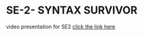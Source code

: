 # SE-2- SYNTAX SURVIVOR
video presentation for SE2
[click the link here](https://l.facebook.com/l.php?u=https%3A%2F%2Fdrive.google.com%2Fdrive%2Ffolders%2F1dJJ9daouPJcDw6qxrSdZh4tnt-8miB2C&h=AT1guTKSYUGmCrz1dqqBzWWks1dWIJG8fWcjKT88F48wPv-B2tWaYdQDPR7y-2JNJm3khiiO4JbZrO2YY_DPS9Rl_sJVW9Cy0CDIurRIWwjGYrHeRdUMV57FDEmAnh8&s=1)
